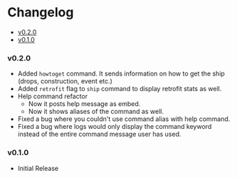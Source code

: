 # Changelog

- [v0.2.0](#v0.2.0)
- [v0.1.0](#v0.1.0)

### v0.2.0
* Added `howtoget` command. It sends information on how to get the ship (drops, construction, event etc.)
* Added `retrofit` flag to `ship` command to display retrofit stats as well.
* Help command refactor
  * Now it posts help message as embed.
  * Now it shows aliases of the command as well.
* Fixed a bug where you couldn't use command alias with help command.
* Fixed a bug where logs would only display the command keyword instead of the entire command message user has used.

### v0.1.0
* Initial Release